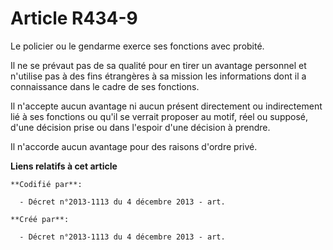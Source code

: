 # Article R434-9

Le policier ou le gendarme exerce ses fonctions avec probité.

Il ne se prévaut pas de sa qualité pour en tirer un avantage personnel et n'utilise pas à des fins étrangères à sa mission
les informations dont il a connaissance dans le cadre de ses fonctions.

Il n'accepte aucun avantage ni aucun présent directement ou indirectement lié à ses fonctions ou qu'il se verrait proposer au
motif, réel ou supposé, d'une décision prise ou dans l'espoir d'une décision à prendre.

Il n'accorde aucun avantage pour des raisons d'ordre privé.

**Liens relatifs à cet article**

	**Codifié par**:

	  - Décret n°2013-1113 du 4 décembre 2013 - art.

	**Créé par**:

	  - Décret n°2013-1113 du 4 décembre 2013 - art.
